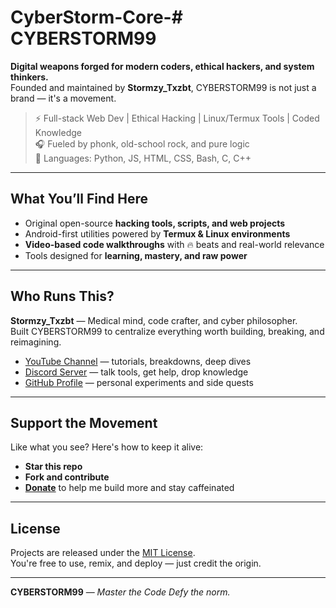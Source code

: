 # CyberStorm-Core-# CYBERSTORM99

**Digital weapons forged for modern coders, ethical hackers, and system thinkers.**  
Founded and maintained by **Stormzy_Txzbt**, CYBERSTORM99 is not just a brand — it's a movement.

> ⚡ Full-stack Web Dev | Ethical Hacking | Linux/Termux Tools | Coded Knowledge  
> 🎧 Fueled by phonk, old-school rock, and pure logic  
> 🔐 Languages: Python, JS, HTML, CSS, Bash, C, C++

---

## What You’ll Find Here

- Original open-source **hacking tools, scripts, and web projects**
- Android-first utilities powered by **Termux & Linux environments**
- **Video-based code walkthroughs** with 🔥 beats and real-world relevance
- Tools designed for **learning, mastery, and raw power**

---

## Who Runs This?

**Stormzy_Txzbt** — Medical mind, code crafter, and cyber philosopher.  
Built CYBERSTORM99 to centralize everything worth building, breaking, and reimagining.

- [YouTube Channel](https://youtube.com/@cyberstorm99s) — tutorials, breakdowns, deep dives  
- [Discord Server](https://discord.gg/pWNrevas) — talk tools, get help, drop knowledge  
- [GitHub Profile](https://github.com/Stormzy-Txzbt) — personal experiments and side quests  

---

## Support the Movement

Like what you see? Here's how to keep it alive:
- **Star this repo**  
- **Fork and contribute**  
- **[Donate](https://buymeacoffee.com/yourlink)** to help me build more and stay caffeinated 

---

## License

Projects are released under the [MIT License](LICENSE).  
You're free to use, remix, and deploy — just credit the origin.

---

**CYBERSTORM99** — *Master the Code  Defy the norm.*
